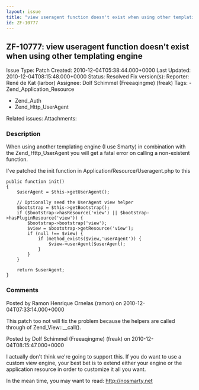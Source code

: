 ```yaml
---
layout: issue
title: "view useragent function doesn't exist when using other templating engine"
id: ZF-10777
---
```


ZF-10777: view useragent function doesn't exist when using other templating engine
----------------------------------------------------------------------------------

 Issue Type: Patch Created: 2010-12-04T05:38:44.000+0000 Last Updated: 2010-12-04T08:15:48.000+0000 Status: Resolved Fix version(s): 
 Reporter:  René de Kat (larbor)  Assignee:  Dolf Schimmel (Freeaqingme) (freak)  Tags: - Zend\_Application\_Resource
- Zend\_Auth
- Zend\_Http\_UserAgent
 
 Related issues: 
 Attachments: 
### Description

When using another templating engine (I use Smarty) in combination with the Zend\_Http\_UserAgent you will get a fatal error on calling a non-existent function.

I've patched the init function in Application/Resource/Useragent.php to this

 
    public function init()
    {
        $userAgent = $this->getUserAgent();
    
        // Optionally seed the UserAgent view helper
        $bootstrap = $this->getBootstrap();
        if ($bootstrap->hasResource('view') || $bootstrap->hasPluginResource('view')) {
            $bootstrap->bootstrap('view');
            $view = $bootstrap->getResource('view');
            if (null !== $view) {
                if (method_exists($view,'userAgent')) {
                    $view->userAgent($userAgent);
                }
            }
        }
    
        return $userAgent;
    }


 

 

### Comments

Posted by Ramon Henrique Ornelas (ramon) on 2010-12-04T07:33:14.000+0000

This patch too not will fix the problem because the helpers are called through of Zend\_View::\_\_call().

 

 

Posted by Dolf Schimmel (Freeaqingme) (freak) on 2010-12-04T08:15:47.000+0000

I actually don't think we're going to support this. If you do want to use a custom view engine, your best bet is to extend either your engine or the application resource in order to customize it all you want.

In the mean time, you may want to read: <http://nosmarty.net>

 

 
